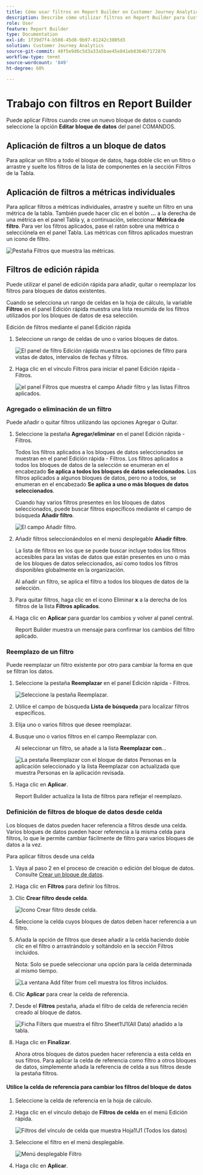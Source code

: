 ```yaml
---
title: Cómo usar filtros en Report Builder en Customer Journey Analytics
description: Describe cómo utilizar filtros en Report Builder para Customer Journey Analytics
role: User
feature: Report Builder
type: Documentation
exl-id: 1f39d7f4-b508-45d8-9b97-81242c3805d3
solution: Customer Journey Analytics
source-git-commit: 48f5e9d6c5d3a33a5bae45e841eb8364b7172876
workflow-type: tm+mt
source-wordcount: '849'
ht-degree: 60%

---
```


# Trabajo con filtros en Report Builder

Puede aplicar Filtros cuando cree un nuevo bloque de datos o cuando seleccione la opción **Editar bloque de datos** del panel COMANDOS.

## Aplicación de filtros a un bloque de datos

Para aplicar un filtro a todo el bloque de datos, haga doble clic en un filtro o arrastre y suelte los filtros de la lista de componentes en la sección Filtros de la Tabla.

## Aplicación de filtros a métricas individuales

Para aplicar filtros a métricas individuales, arrastre y suelte un filtro en una métrica de la tabla. También puede hacer clic en el botón **...** a la derecha de una métrica en el panel Tabla y, a continuación, seleccionar **Métrica de filtro**. Para ver los filtros aplicados, pase el ratón sobre una métrica o selecciónela en el panel Tabla. Las métricas con filtros aplicados muestran un icono de filtro.

![Pestaña Filtros que muestra las métricas.](./assets/filter_by.png)

## Filtros de edición rápida

Puede utilizar el panel de edición rápida para añadir, quitar o reemplazar los filtros para bloques de datos existentes.

Cuando se selecciona un rango de celdas en la hoja de cálculo, la variable **Filtros** en el panel Edición rápida muestra una lista resumida de los filtros utilizados por los bloques de datos de esa selección.

Edición de filtros mediante el panel Edición rápida

1. Seleccione un rango de celdas de uno o varios bloques de datos.

   ![El panel de filtro Edición rápida muestra las opciones de filtro para vistas de datos, intervalos de fechas y filtros.](./assets/select_multiple_dbs.png)

1. Haga clic en el vínculo Filtros para iniciar el panel Edición rápida - Filtros.

   ![el panel Filtros que muestra el campo Añadir filtro y las listas Filtros aplicados.](./assets/quick_edit_filters.png)

### Agregado o eliminación de un filtro

Puede añadir o quitar filtros utilizando las opciones Agregar o Quitar.

1. Seleccione la pestaña **Agregar/eliminar** en el panel Edición rápida - Filtros.

   Todos los filtros aplicados a los bloques de datos seleccionados se muestran en el panel Edición rápida - Filtros. Los filtros aplicados a todos los bloques de datos de la selección se enumeran en el encabezado **Se aplica a todos los bloques de datos seleccionados**. Los filtros aplicados a algunos bloques de datos, pero no a todos, se enumeran en el encabezado **Se aplica a uno o más bloques de datos seleccionados**.

   Cuando hay varios filtros presentes en los bloques de datos seleccionados, puede buscar filtros específicos mediante el campo de búsqueda **Añadir filtro**.

   ![El campo Añadir filtro.](./assets/add_filter.png)

1. Añadir filtros seleccionándolos en el menú desplegable **Añadir filtro**.

   La lista de filtros en los que se puede buscar incluye todos los filtros accesibles para las vistas de datos que están presentes en uno o más de los bloques de datos seleccionados, así como todos los filtros disponibles globalmente en la organización.

   Al añadir un filtro, se aplica el filtro a todos los bloques de datos de la selección.

1. Para quitar filtros, haga clic en el icono Eliminar **x** a la derecha de los filtros de la lista **Filtros aplicados**.

1. Haga clic en **Aplicar** para guardar los cambios y volver al panel central.

   Report Builder muestra un mensaje para confirmar los cambios del filtro aplicado.

### Reemplazo de un filtro

Puede reemplazar un filtro existente por otro para cambiar la forma en que se filtran los datos.

1. Seleccione la pestaña **Reemplazar** en el panel Edición rápida - Filtros.

   ![Seleccione la pestaña Reemplazar.](./assets/replace_filter.png)

1. Utilice el campo de búsqueda **Lista de búsqueda** para localizar filtros específicos.

1. Elija uno o varios filtros que desee reemplazar.

1. Busque uno o varios filtros en el campo Reemplazar con.

   Al seleccionar un filtro, se añade a la lista **Reemplazar con**...

   ![La pestaña Reemplazar con el bloque de datos Personas en la aplicación seleccionado y la lista Reemplazar con actualizada que muestra Personas en la aplicación revisada.](./assets/replace_screen_new.png)

1. Haga clic en **Aplicar**.

   Report Builder actualiza la lista de filtros para reflejar el reemplazo.

### Definición de filtros de bloque de datos desde celda

Los bloques de datos pueden hacer referencia a filtros desde una celda. Varios bloques de datos pueden hacer referencia a la misma celda para filtros, lo que le permite cambiar fácilmente de filtro para varios bloques de datos a la vez.

Para aplicar filtros desde una celda

1. Vaya al paso 2 en el proceso de creación o edición del bloque de datos. Consulte [Crear un bloque de datos](./create-a-data-block.md).
1. Haga clic en **Filtros** para definir los filtros.
1. Clic **Crear filtro desde celda**.

   ![Icono Crear filtro desde celda.](./assets/create-filter-from-cell.png)

1. Seleccione la celda cuyos bloques de datos deben hacer referencia a un filtro.

1. Añada la opción de filtros que desee añadir a la celda haciendo doble clic en el filtro o arrastrándolo y soltándolo en la sección Filtros incluidos.

   Nota: Solo se puede seleccionar una opción para la celda determinada al mismo tiempo.

   ![La ventana Add filter from cell muestra los filtros incluidos.](./assets/select-filters.png)

1. Clic **Aplicar** para crear la celda de referencia.

1. Desde el **Filtros** pestaña, añada el filtro de celda de referencia recién creado al bloque de datos.

   ![Ficha Filters que muestra el filtro Sheet1!J1(All Data) añadido a la tabla.](./assets/reference-cell-filter.png)

1. Haga clic en **Finalizar**.

   Ahora otros bloques de datos pueden hacer referencia a esta celda en sus filtros. Para aplicar la celda de referencia como filtro a otros bloques de datos, simplemente añada la referencia de celda a sus filtros desde la pestaña filtros.

#### Utilice la celda de referencia para cambiar los filtros del bloque de datos

1. Seleccione la celda de referencia en la hoja de cálculo.

1. Haga clic en el vínculo debajo de **Filtros de celda** en el menú Edición rápida.

   ![Filtros del vínculo de celda que muestra Hoja1!J1 (Todos los datos)](./assets/filters-from-cell-link.png)

1. Seleccione el filtro en el menú desplegable.

   ![Menú desplegable Filtro](./assets/filter-drop-down.png)

1. Haga clic en **Aplicar**.
